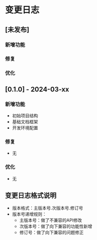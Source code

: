 # 变更日志

## [未发布]

### 新增功能

### 修复

### 优化

## [0.1.0] - 2024-03-xx

### 新增功能
- 初始项目结构
- 基础文档框架
- 开发环境配置

### 修复
- 无

### 优化
- 无

## 变更日志格式说明
- 版本格式：主版本号.次版本号.修订号
- 版本号递增规则：
  * 主版本号：做了不兼容的API修改
  * 次版本号：做了向下兼容的功能性新增
  * 修订号：做了向下兼容的问题修正
